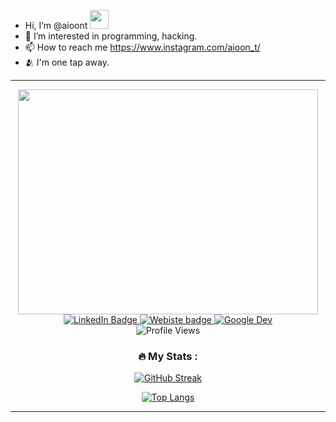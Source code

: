 
- Hi, I’m @aioont <img src="https://media.giphy.com/media/hvRJCLFzcasrR4ia7z/giphy.gif" width="30px"/>
- 👀 I’m interested in programming, hacking.
- 📫 How to reach me https://www.instagram.com/aioon_t/
- 🫂 I'm one tap away.
 <hr>
<div id="header" align="center">
  <img src="https://media.giphy.com/media/qgQUggAC3Pfv687qPC/giphy.gif" width="480" height="360" frameBorder="0" class="giphy-embed" allowFullScreen></img>
  <div id="badges">
    <a href="https://www.linkedin.com/in/abhinand-i-687984249">
      <img src="https://img.shields.io/badge/LinkedIn-blue?style=for-the-badge" alt="LinkedIn Badge"/>
    </a>
    <a href="https://aioont.github.io/abhinand.github.io/">
      <img src="https://img.shields.io/badge/Website-red?style=for-the-badge" alt="Webiste badge"/>
    </a>
    <a href="https://developers.google.com/profile/u/abhinand_i">
      <img src="https://img.shields.io/badge/Google Dev-blue?style=for-the-badge" alt="Google Dev"/>
    </a>
  </div>
  <img src="https://komarev.com/ghpvc/?username=aioont&color=orange" alt="Profile Views"/>
  
  
  
  ### :fire: My Stats :

[![GitHub Streak](http://github-readme-streak-stats.herokuapp.com?user=aioont&theme=vue&hide_border=true&border_radius=15&mode=weekly)](https://git.io/streak-stats)


[![Top Langs](https://github-readme-stats.vercel.app/api/top-langs/?username=aioont&layout=compact&theme=vision-friendly-dark)](https://github.com/aioont/github-readme-stats)
</div>

 




---
























<!---
aioont/aioont is a ✨ special ✨ repository because its `README.md` (this file) appears on your GitHub profile.
You can click the Preview link to take a look at your changes.
--->
